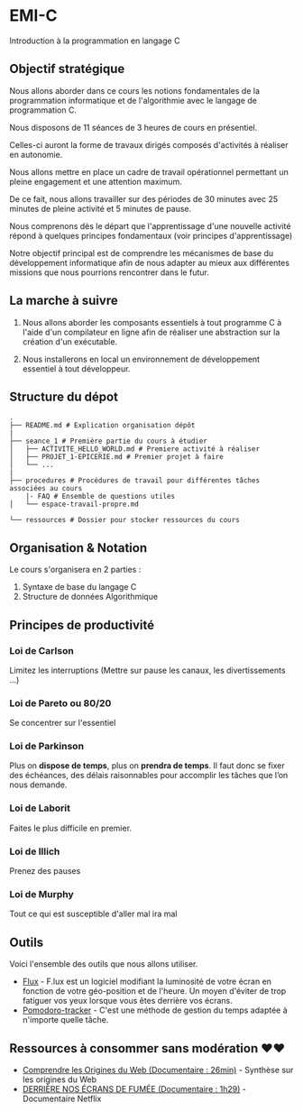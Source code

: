 # EMI-C

Introduction à la programmation en langage C


## Objectif stratégique

Nous allons aborder dans ce cours les notions fondamentales de la programmation informatique et de l'algorithmie avec le langage de programmation C.

Nous disposons de 11 séances de 3 heures de cours en présentiel.

Celles-ci auront la forme de travaux dirigés composés d'activités à réaliser en autonomie.

Nous allons mettre en place un cadre de travail opérationnel permettant un pleine engagement et une attention maximum.

De ce fait, nous allons travailler sur des périodes de 30 minutes avec 25 minutes de pleine activité et 5 minutes de pause.

Nous comprenons dès le départ que l'apprentissage d'une nouvelle activité répond à quelques principes fondamentaux (voir principes d'apprentissage)

Notre objectif principal est de comprendre les mécanismes de base du développement informatique afin de nous adapter au mieux aux différentes missions que nous pourrions rencontrer dans le futur.


## La marche à suivre

1. Nous allons aborder les composants essentiels à tout programme C à l'aide d'un compilateur en ligne afin de réaliser une abstraction sur la création d'un exécutable.

2. Nous installerons en local un environnement de développement essentiel à tout développeur.

## Structure du dépot

```
.
├── README.md # Explication organisation dépôt
|
├── seance_1 # Première partie du cours à étudier
│   ├── ACTIVITE_HELLO_WORLD.md # Premiere activité à réaliser
│   ├── PROJET_1-EPICERIE.md # Premier projet à faire  
│   └── ...
|
├── procedures # Procédures de travail pour différentes tâches associées au cours
    |- FAQ # Ensemble de questions utiles 
│   └── espace-travail-propre.md

└── ressources # Dossier pour stocker ressources du cours

```


## Organisation & Notation

Le cours s'organisera en 2 parties :
  1. Syntaxe de base du langage C
  2. Structure de données Algorithmique



## Principes de productivité

### Loi de Carlson

  Limitez les interruptions (Mettre sur pause les canaux, les divertissements ...)

### Loi de Pareto ou 80/20
  Se concentrer sur l'essentiel

### Loi de Parkinson
 Plus on **dispose de temps**, plus on **prendra de temps**. Il faut donc se fixer des échéances, des délais raisonnables pour accomplir les tâches que l’on nous demande.

### Loi de Laborit
  Faites le plus difficile en premier.

### Loi de Illich
  Prenez des pauses

### Loi de Murphy
 Tout ce qui est susceptible d'aller mal ira mal

## Outils

Voici l'ensemble des outils que nous allons utiliser.

- [Flux](https://justgetflux.com/) - F.lux est un logiciel modifiant la luminosité de votre écran en fonction de votre géo-position et de l'heure. Un moyen d'éviter de trop fatiguer vos yeux lorsque vous êtes derrière vos écrans.
- [Pomodoro-tracker](https://pomodoro-tracker.com/) - C'est une méthode de gestion du temps adaptée à n'importe quelle tâche.



## Ressources à consommer sans modération ❤️❤️
- [Comprendre les Origines du Web (Documentaire : 26min)](https://tube.nuagelibre.fr/videos/watch/7ebf14af-7686-4171-bbdb-e65df26259e6) - Synthèse sur les origines du Web
- [DERRIÈRE NOS ÉCRANS DE FUMÉE (Documentaire : 1h29)](https://www.allocine.fr/film/fichefilm_gen_cfilm=280921.html) - Documentaire Netflix
